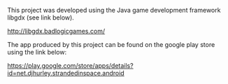 This project was developed using the Java game development framework libgdx (see link below).

http://libgdx.badlogicgames.com/

The app produced by this project can be found on the google play store using the link below:

https://play.google.com/store/apps/details?id=net.djhurley.strandedinspace.android
